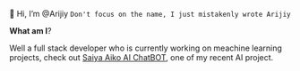 👋 Hi, I’m @Arijiy
```Don't focus on the name, I just mistakenly wrote Arijiy```

**What am I**?

Well a full stack developer who is currently working on meachine learning projects, check out [Saiya Aiko AI ChatBOT](https://github.com/Arijiy/saiya-aiko-telegram), one of my recent AI project.
<!---
Arijiy/Arijiy is a ✨ special ✨ repository because its `README.md` (this file) appears on your GitHub profile.
You can click the Preview link to take a look at your changes.
--->

